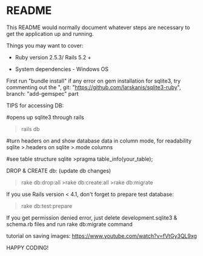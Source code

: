 # README

This README would normally document whatever steps are necessary to get the
application up and running.

Things you may want to cover:

* Ruby version 2.5.3/ Rails 5.2 +

* System dependencies - Windows OS

First run "bundle install"
if any error on gem installation for sqlite3, try commenting out the ", git: "https://github.com/larskanis/sqlite3-ruby", branch: "add-gemspec" part

TIPS for accessing DB:

#opens up sqlite3 through rails
> rails db 

#turn headers on and show database data in column mode, for readability
sqlite >.headers on 
sqlite >.mode columns

#see table structure
sqlite >pragma table_info(your_table); 


DROP & CREATE db: (update db changes)

>rake db:drop:all >rake db:create:all >rake db:migrate

If you use Rails version < 4.1, don't forget to prepare test database:

>rake db:test:prepare

If you get permission denied error, just delete development.sqlite3 & schema.rb files and run rake db:migrate command

tutorial on saving images: https://www.youtube.com/watch?v=fVtGy3QL9xg


HAPPY CODING!



